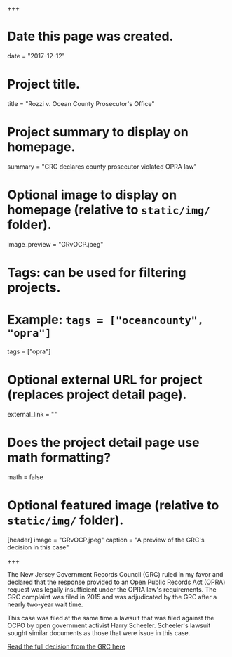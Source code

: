 +++
# Date this page was created.
date = "2017-12-12"

# Project title.
title = "Rozzi v. Ocean County Prosecutor's Office"

# Project summary to display on homepage.
summary = "GRC declares county prosecutor violated OPRA law"

# Optional image to display on homepage (relative to `static/img/` folder).
image_preview = "GRvOCP.jpeg"

# Tags: can be used for filtering projects.
# Example: `tags = ["oceancounty", "opra"]`
tags = ["opra"]

# Optional external URL for project (replaces project detail page).
external_link = ""

# Does the project detail page use math formatting?
math = false

# Optional featured image (relative to `static/img/` folder).
[header]
image = "GRvOCP.jpeg"
caption = "A preview of the GRC's decision in this case"

+++

The New Jersey Government Records Council (GRC) ruled in my favor and declared that the
response provided to an Open Public Records Act (OPRA) request was legally insufficient under the OPRA law's requirements. The GRC complaint was filed in 2015 and was adjudicated by the GRC after a nearly two-year wait time.

This case was filed at the same time a lawsuit that was filed against the OCPO by open government activist Harry Scheeler. Scheeler's lawsuit sought similar documents as those that were issue in this case.

[Read the full decision from the GRC here](/files/2015-250.pdf)
